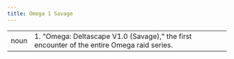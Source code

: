```yaml
---
title: Omega 1 Savage
---
```

| | |
| --- | --- |
| noun | 1.  	"Omega: Deltascape V1.0 (Savage)," the first encounter of the entire Omega raid series.	|
